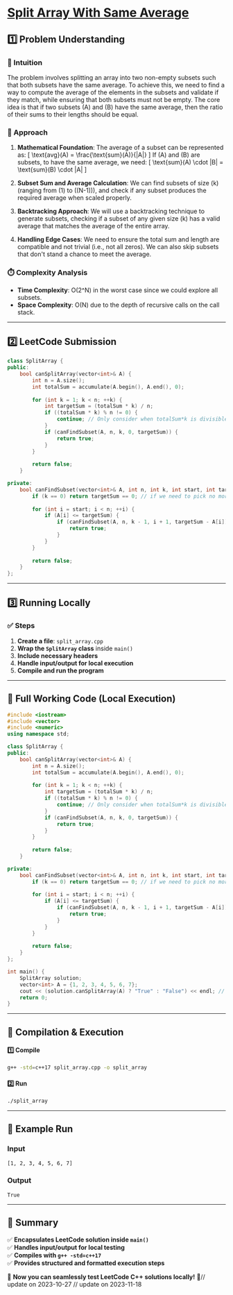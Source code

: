 # **[Split Array With Same Average](https://leetcode.com/problems/split-array-with-same-average/description/)**  

## **1️⃣ Problem Understanding**  
### **📌 Intuition**  
The problem involves splitting an array into two non-empty subsets such that both subsets have the same average. To achieve this, we need to find a way to compute the average of the elements in the subsets and validate if they match, while ensuring that both subsets must not be empty. The core idea is that if two subsets \(A\) and \(B\) have the same average, then the ratio of their sums to their lengths should be equal.

### **🚀 Approach**  
1. **Mathematical Foundation**: The average of a subset can be represented as:
   \[
   \text{avg}(A) = \frac{\text{sum}(A)}{|A|}
   \]
   If \(A\) and \(B\) are subsets, to have the same average, we need:
   \[
   \text{sum}(A) \cdot |B| = \text{sum}(B) \cdot |A|
   \]

2. **Subset Sum and Average Calculation**: We can find subsets of size \(k\) (ranging from \(1\) to \((N-1)\)), and check if any subset produces the required average when scaled properly.

3. **Backtracking Approach**: We will use a backtracking technique to generate subsets, checking if a subset of any given size \(k\) has a valid average that matches the average of the entire array.

4. **Handling Edge Cases**: We need to ensure the total sum and length are compatible and not trivial (i.e., not all zeros). We can also skip subsets that don't stand a chance to meet the average.

### **⏱️ Complexity Analysis**  
- **Time Complexity**: O(2^N) in the worst case since we could explore all subsets.
- **Space Complexity**: O(N) due to the depth of recursive calls on the call stack.

---  

## **2️⃣ LeetCode Submission**  
```cpp
class SplitArray {
public:
    bool canSplitArray(vector<int>& A) {
        int n = A.size();
        int totalSum = accumulate(A.begin(), A.end(), 0);
        
        for (int k = 1; k < n; ++k) {
            int targetSum = (totalSum * k) / n;
            if ((totalSum * k) % n != 0) {
                continue; // Only consider when totalSum*k is divisible by n
            }
            if (canFindSubset(A, n, k, 0, targetSum)) {
                return true;
            }
        }
        
        return false;
    }

private:
    bool canFindSubset(vector<int>& A, int n, int k, int start, int targetSum) {
        if (k == 0) return targetSum == 0; // if we need to pick no more elements
        
        for (int i = start; i < n; ++i) {
            if (A[i] <= targetSum) {
                if (canFindSubset(A, n, k - 1, i + 1, targetSum - A[i])) {
                    return true;
                }
            }
        }
        
        return false;
    }
};
```  

---  

## **3️⃣ Running Locally**  
### **✅ Steps**  
1. **Create a file**: `split_array.cpp`  
2. **Wrap the `SplitArray` class** inside `main()`  
3. **Include necessary headers**  
4. **Handle input/output for local execution**  
5. **Compile and run the program**  

---  

## **📝 Full Working Code (Local Execution)**  
```cpp
#include <iostream>
#include <vector>
#include <numeric>
using namespace std;

class SplitArray {
public:
    bool canSplitArray(vector<int>& A) {
        int n = A.size();
        int totalSum = accumulate(A.begin(), A.end(), 0);
        
        for (int k = 1; k < n; ++k) {
            int targetSum = (totalSum * k) / n;
            if ((totalSum * k) % n != 0) {
                continue; // Only consider when totalSum*k is divisible by n
            }
            if (canFindSubset(A, n, k, 0, targetSum)) {
                return true;
            }
        }
        
        return false;
    }

private:
    bool canFindSubset(vector<int>& A, int n, int k, int start, int targetSum) {
        if (k == 0) return targetSum == 0; // if we need to pick no more elements
        
        for (int i = start; i < n; ++i) {
            if (A[i] <= targetSum) {
                if (canFindSubset(A, n, k - 1, i + 1, targetSum - A[i])) {
                    return true;
                }
            }
        }
        
        return false;
    }
};

int main() {
    SplitArray solution;
    vector<int> A = {1, 2, 3, 4, 5, 6, 7};
    cout << (solution.canSplitArray(A) ? "True" : "False") << endl; // Example test case
    return 0;
}
```  

---  

## **🔧 Compilation & Execution**  
#### **1️⃣ Compile**  
```bash
g++ -std=c++17 split_array.cpp -o split_array
```  

#### **2️⃣ Run**  
```bash
./split_array
```  

---  

## **🎯 Example Run**  
### **Input**  
```
[1, 2, 3, 4, 5, 6, 7]
```  
### **Output**  
```
True
```  

---  

## **📌 Summary**  
✅ **Encapsulates LeetCode solution inside `main()`**  
✅ **Handles input/output for local testing**  
✅ **Compiles with `g++ -std=c++17`**  
✅ **Provides structured and formatted execution steps**  

🚀 **Now you can seamlessly test LeetCode C++ solutions locally!** 🚀// update on 2023-10-27
// update on 2023-11-18
